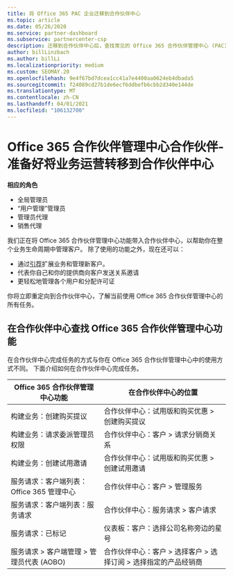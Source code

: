 ```yaml
---
title: 将 Office 365 PAC 企业迁移到合作伙伴中心
ms.topic: article
ms.date: 05/26/2020
ms.service: partner-dashboard
ms.subservice: partnercenter-csp
description: 迁移到合作伙伴中心后，查找常见的 Office 365 合作伙伴管理中心 (PAC) 功能，如构建你的业务和服务请求。
author: billLinzbach
ms.author: billLi
ms.localizationpriority: medium
ms.custom: SEOMAY.20
ms.openlocfilehash: 9e4f67bd7dcea1cc41a7e4400aa0624eb4dbada5
ms.sourcegitcommit: f24089cd27b1de6ecf6ddbefb6cbb2d340e144de
ms.translationtype: MT
ms.contentlocale: zh-CN
ms.lasthandoff: 04/01/2021
ms.locfileid: "106132700"
---
```

# <a name="office-365-partner-admin-center-partners---get-ready-to-move-business-operations-to-partner-center"></a>Office 365 合作伙伴管理中心合作伙伴-准备好将业务运营转移到合作伙伴中心

**相应的角色**

- 全局管理员
- “用户管理”管理员
- 管理员代理
- 销售代理

我们正在将 Office 365 合作伙伴管理中心功能带入合作伙伴中心，以帮助你在整个业务生命周期中管理客户。 除了使用的功能之外，现在还可以：

- 通过[引荐](referrals.md)扩展业务和管理新客户。
- 代表你自己和你的提供商向客户发送关系邀请
- 更轻松地管理各个用户和分配许可证

你将立即重定向到合作伙伴中心，了解当前使用 Office 365 合作伙伴管理中心的所有任务。

## <a name="find-office-365-partner-admin-center-features-in-partner-center"></a>在合作伙伴中心查找 Office 365 合作伙伴管理中心功能

在合作伙伴中心完成任务的方式与你在 Office 365 合作伙伴管理中心中的使用方式不同。 下面介绍如何在合作伙伴中心完成任务。

| Office 365 合作伙伴管理中心功能                       | 在合作伙伴中心的位置 | 
|   -----------------------------------------------  | -------------- |
| 构建业务：创建购买提议 | 合作伙伴中心：试用版和购买优惠 > 创建购买提议 |
| 构建业务：请求委派管理员权限 | 合作伙伴中心：客户 > 请求分销商关系 |
| 构建业务：创建试用邀请 | 合作伙伴中心：试用版和购买优惠 > 创建试用邀请 |
| 服务请求：客户端列表：Office 365 管理中心 | 合作伙伴中心：客户 > 管理服务 |
| 服务请求：客户端列表：服务请求 | 合作伙伴中心：服务请求 > 客户请求 |
| 服务请求：已标记 | 仪表板：客户：选择公司名称旁边的星号 |
| 服务请求 > 客户端管理 > 管理员代表 (AOBO) | 合作伙伴中心：客户 > 选择客户 > 选择订阅 > 选择指定的产品经销商 |

